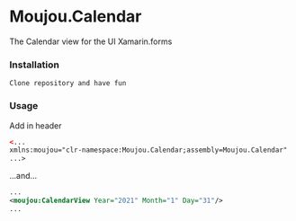 # Moujou.Calendar
The Calendar view for the UI Xamarin.forms
### Installation
```Clone repository and have fun```

### Usage
Add in header
```xml
<...
xmlns:moujou="clr-namespace:Moujou.Calendar;assembly=Moujou.Calendar"
...>
```
...and...
```xml
...
<moujou:CalendarView Year="2021" Month="1" Day="31"/>
...
```
